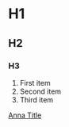 # H1
## H2
### H3

1. First item
2. Second item
3. Third item

[Anna Title](https://www.youtube.com)